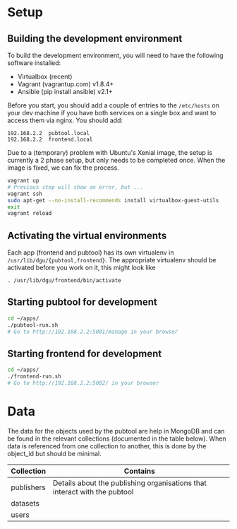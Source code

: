 
# Setup

## Building the development environment

To build the development environment, you will need to have the following 
software installed:

* Virtualbox (recent)
* Vagrant (vagrantup.com) v1.8.4+
* Ansible (pip install ansible) v2.1+

Before you start, you should add a couple of entries to the ```/etc/hosts``` on your dev 
machine if you have both services on a single box and want to access them via nginx.
You should add:

```
192.168.2.2  pubtool.local
192.168.2.2  frontend.local
```

Due to a (temporary) problem with Ubuntu's Xenial image, the setup is 
currently a 2 phase setup, but only needs to be completed once. When 
the image is fixed, we can fix the process.

```bash
vagrant up
# Previous step will show an error, but ...
vagrant ssh
sudo apt-get --no-install-recommends install virtualbox-guest-utils
exit
vagrant reload
```

## Activating the virtual environments

Each app (frontend and pubtool) has its own virtualenv in ```/usr/lib/dgu/{pubtool,frontend}```. The appropriate virtualenv should be activated before you work on it, this might look like 

```
. /usr/lib/dgu/frontend/bin/activate
```

## Starting pubtool for development

```bash
cd ~/apps/
./pubtool-run.sh
# Go to http://192.168.2.2:5001/manage in your browser
```

## Starting frontend for development

```bash
cd ~/apps/
./frontend-run.sh
# Go to http://192.168.2.2:5002/ in your browser
```

# Data 

The data for the objects used by the pubtool are help in MongoDB and can be found in the relevant collections (documented in the table below). When data is referenced from one collection to another, this is done by the object_id but should be minimal.

| Collection  |  Contains |
|---|---|
| publishers | Details about the publishing organisations that interact with the pubtool |
| datasets  |   |
| users  |   |



